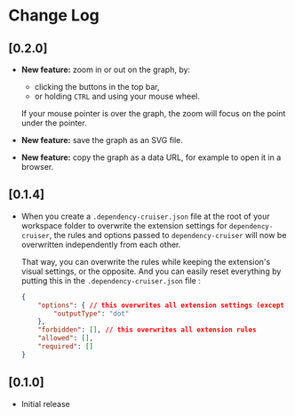 # Change Log

## [0.2.0]

- **New feature:** zoom in or out on the graph, by:
	- clicking the buttons in the top bar,
	- or holding `CTRL` and using your mouse wheel.
	
	If your mouse pointer is over the graph, the zoom will focus on the point under the pointer.

- **New feature:** save the graph as an SVG file.
- **New feature:** copy the graph as a data URL, for example to open it in a browser.

## [0.1.4]

- When you create a `.dependency-cruiser.json` file at the root of your workspace folder to overwrite the extension settings for `dependency-cruiser`, the rules and options passed to `dependency-cruiser` will now be overwritten independently from each other.

	That way, you can overwrite the rules while keeping the extension's visual settings, or the opposite. And you can easily reset everything by putting this in the `.dependency-cruiser.json` file :

	```json
	{
		"options": { // this overwrites all extension settings (except rules)
			"outputType": "dot"
		},
		"forbidden": [], // this overwrites all extension rules
		"allowed": [],
		"required": []
	}
	```

## [0.1.0]

- Initial release